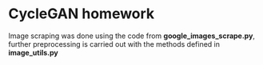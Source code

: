 # CycleGAN homework

Image scraping was done using the code from __google_images_scrape.py__, further preprocessing is carried out with the methods defined in __image_utils.py__
